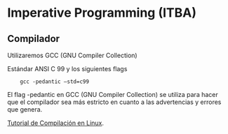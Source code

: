 # Imperative Programming (ITBA)

## Compilador

Utilizaremos GCC (GNU Compiler Collection)

Estándar ANSI C 99 y los siguientes flags

```
    gcc -pedantic –std=c99
```

El flag -pedantic en GCC (GNU Compiler Collection) se utiliza para hacer que el compilador sea más estricto en cuanto a las advertencias y errores que genera.

[Tutorial de Compilación en Linux](https://docs.google.com/document/d/1k9ZzmLBpJzIDAs9d-qgFBlS9vtNPwD7F4TwuU-dHbQk/edit).
